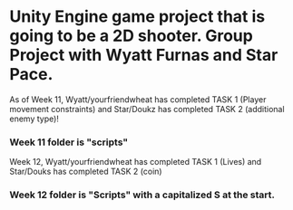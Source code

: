  <h1> Unity Engine game project that is going to be a 2D shooter. Group Project with Wyatt Furnas and Star Pace.</h1>

As of Week 11, Wyatt/yourfriendwheat has completed TASK 1 (Player movement constraints) and Star/Doukz has completed TASK 2 (additional enemy type)!
<h3>Week 11 folder is "scripts"</h3>

Week 12, Wyatt/yourfriendwheat has completed TASK 1 (Lives) and Star/Douks has completed TASK 2 (coin)
<h3>Week 12 folder is "Scripts" with a capitalized S at the start.</h3>
